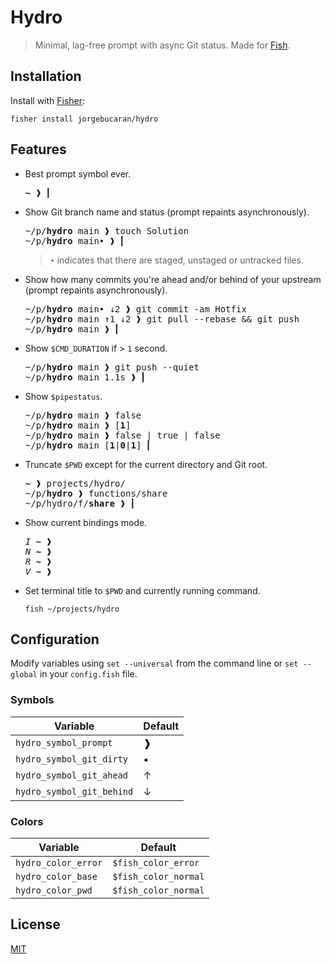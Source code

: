 # Hydro

> Minimal, lag-free prompt with async Git status. Made for [Fish](https://fishshell.com).

## Installation

Install with [Fisher](https://github.com/jorgebucaran/fisher):

```console
fisher install jorgebucaran/hydro
```

## Features

- Best prompt symbol ever.

  <pre>
  <b>~</b> ❱ <b>⎢</b>
  </pre>

- Show Git branch name and status (prompt repaints asynchronously).

  <pre>
  ~/p/<b>hydro</b> main ❱ touch Solution
  ~/p/<b>hydro</b> main• ❱ <b>⎢</b>
  </pre>

  > `•` indicates that there are staged, unstaged or untracked files.

- Show how many commits you're ahead and/or behind of your upstream (prompt repaints asynchronously).

  <pre>
  ~/p/<b>hydro</b> main• ↓2 ❱ git commit -am Hotfix
  ~/p/<b>hydro</b> main ↑1 ↓2 ❱ git pull --rebase && git push
  ~/p/<b>hydro</b> main ❱ <b><b>⎢</b></b>
  </pre>

- Show `$CMD_DURATION` if > `1` second.

  <pre>
  ~/p/<b>hydro</b> main ❱ git push --quiet
  ~/p/<b>hydro</b> main 1.1s ❱ <b>⎢</b>
  </pre>

- Show `$pipestatus`.

  <pre>
  ~/p/<b>hydro</b> main ❱ false
  ~/p/<b>hydro</b> main ❱ [<b>1</b>]
  ~/p/<b>hydro</b> main ❱ false | true | false
  ~/p/<b>hydro</b> main [<b>1</b>|<b>0</b>|<b>1</b>] <b>⎢</b>
  </pre>

- Truncate `$PWD` except for the current directory and Git root.

  <pre>
  <b>~</b> ❱ projects/hydro/
  ~/p/<b>hydro</b> ❱ functions/share
  ~/p/hydro/f/<b>share</b> ❱ <b>⎢</b>
  </pre>

- Show current bindings mode.

  <pre>
  <i>I</i> <b>~</b> ❱ 
  <i>N</i> <b>~</b> ❱
  <i>R</i> <b>~</b> ❱
  <i>V</i> <b>~</b> ❱
  </pre>

- Set terminal title to `$PWD` and currently running command.

  ```console
  fish ~/projects/hydro
  ```

## Configuration

Modify variables using `set --universal` from the command line or `set --global` in your `config.fish` file.

### Symbols

| Variable                  | Default |
| ------------------------- | ------- |
| `hydro_symbol_prompt`     | ❱       |
| `hydro_symbol_git_dirty`  | •       |
| `hydro_symbol_git_ahead`  | ↑       |
| `hydro_symbol_git_behind` | ↓       |

### Colors

| Variable            | Default              |
| ------------------- | -------------------- |
| `hydro_color_error` | `$fish_color_error`  |
| `hydro_color_base`  | `$fish_color_normal` |
| `hydro_color_pwd`   | `$fish_color_normal` |

## License

[MIT](LICENSE.md)
